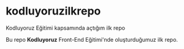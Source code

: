 # kodluyoruzilkrepo
Kodluyoruz Eğitimi kapsamında açtığım ilk repo

Bu repo **Kodluyoruz** Front-End Eğitimi'nde oluşturduğumuz ilk repo.
